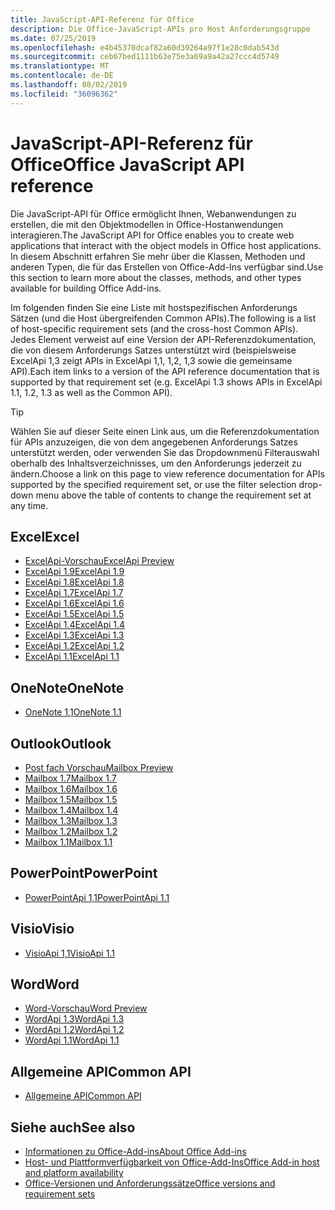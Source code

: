 ```yaml
---
title: JavaScript-API-Referenz für Office
description: Die Office-JavaScript-APIs pro Host Anforderungsgruppe
ms.date: 07/25/2019
ms.openlocfilehash: e4b45370dcaf82a60d39264a97f1e28c0dab543d
ms.sourcegitcommit: ceb67bed1111b63e75e3a69a9a42a27ccc4d5749
ms.translationtype: MT
ms.contentlocale: de-DE
ms.lasthandoff: 08/02/2019
ms.locfileid: "36096362"
---
```

# <a name="office-javascript-api-reference"></a><span data-ttu-id="87050-103">JavaScript-API-Referenz für Office</span><span class="sxs-lookup"><span data-stu-id="87050-103">Office JavaScript API reference</span></span>

<span data-ttu-id="87050-104">Die JavaScript-API für Office ermöglicht Ihnen, Webanwendungen zu erstellen, die mit den Objektmodellen in Office-Hostanwendungen interagieren.</span><span class="sxs-lookup"><span data-stu-id="87050-104">The JavaScript API for Office enables you to create web applications that interact with the object models in Office host applications.</span></span> <span data-ttu-id="87050-105">In diesem Abschnitt erfahren Sie mehr über die Klassen, Methoden und anderen Typen, die für das Erstellen von Office-Add-Ins verfügbar sind.</span><span class="sxs-lookup"><span data-stu-id="87050-105">Use this section to learn more about the classes, methods, and other types available for building Office Add-ins.</span></span>

<span data-ttu-id="87050-106">Im folgenden finden Sie eine Liste mit hostspezifischen Anforderungs Sätzen (und die Host übergreifenden Common APIs).</span><span class="sxs-lookup"><span data-stu-id="87050-106">The following is a list of host-specific requirement sets (and the cross-host Common APIs).</span></span> <span data-ttu-id="87050-107">Jedes Element verweist auf eine Version der API-Referenzdokumentation, die von diesem Anforderungs Satzes unterstützt wird (beispielsweise ExcelApi 1,3 zeigt APIs in ExcelApi 1,1, 1,2, 1,3 sowie die gemeinsame API).</span><span class="sxs-lookup"><span data-stu-id="87050-107">Each item links to a version of the API reference documentation that is supported by that requirement set (e.g. ExcelApi 1.3 shows APIs in ExcelApi 1.1, 1.2, 1.3 as well as the Common API).</span></span>

> [!TIP]
> <span data-ttu-id="87050-108">Wählen Sie auf dieser Seite einen Link aus, um die Referenzdokumentation für APIs anzuzeigen, die von dem angegebenen Anforderungs Satzes unterstützt werden, oder verwenden Sie das Dropdownmenü Filterauswahl oberhalb des Inhaltsverzeichnisses, um den Anforderungs jederzeit zu ändern.</span><span class="sxs-lookup"><span data-stu-id="87050-108">Choose a link on this page to view reference documentation for APIs supported by the specified requirement set, or use the filter selection drop-down menu above the table of contents to change the requirement set at any time.</span></span>

## <a name="excel"></a><span data-ttu-id="87050-109">Excel</span><span class="sxs-lookup"><span data-stu-id="87050-109">Excel</span></span>

- [<span data-ttu-id="87050-110">ExcelApi-Vorschau</span><span class="sxs-lookup"><span data-stu-id="87050-110">ExcelApi Preview</span></span>](/javascript/api/excel?view=excel-js-preview)
- [<span data-ttu-id="87050-111">ExcelApi 1.9</span><span class="sxs-lookup"><span data-stu-id="87050-111">ExcelApi 1.9</span></span>](/javascript/api/excel?view=excel-js-1.9)
- [<span data-ttu-id="87050-112">ExcelApi 1.8</span><span class="sxs-lookup"><span data-stu-id="87050-112">ExcelApi 1.8</span></span>](/javascript/api/excel?view=excel-js-1.8)
- [<span data-ttu-id="87050-113">ExcelApi 1.7</span><span class="sxs-lookup"><span data-stu-id="87050-113">ExcelApi 1.7</span></span>](/javascript/api/excel?view=excel-js-1.7)
- [<span data-ttu-id="87050-114">ExcelApi 1.6</span><span class="sxs-lookup"><span data-stu-id="87050-114">ExcelApi 1.6</span></span>](/javascript/api/excel?view=excel-js-1.6)
- [<span data-ttu-id="87050-115">ExcelApi 1.5</span><span class="sxs-lookup"><span data-stu-id="87050-115">ExcelApi 1.5</span></span>](/javascript/api/excel?view=excel-js-1.5)
- [<span data-ttu-id="87050-116">ExcelApi 1.4</span><span class="sxs-lookup"><span data-stu-id="87050-116">ExcelApi 1.4</span></span>](/javascript/api/excel?view=excel-js-1.4)
- [<span data-ttu-id="87050-117">ExcelApi 1.3</span><span class="sxs-lookup"><span data-stu-id="87050-117">ExcelApi 1.3</span></span>](/javascript/api/excel?view=excel-js-1.3)
- [<span data-ttu-id="87050-118">ExcelApi 1.2</span><span class="sxs-lookup"><span data-stu-id="87050-118">ExcelApi 1.2</span></span>](/javascript/api/excel?view=excel-js-1.2)
- [<span data-ttu-id="87050-119">ExcelApi 1.1</span><span class="sxs-lookup"><span data-stu-id="87050-119">ExcelApi 1.1</span></span>](/javascript/api/excel?view=excel-js-1.1)

## <a name="onenote"></a><span data-ttu-id="87050-120">OneNote</span><span class="sxs-lookup"><span data-stu-id="87050-120">OneNote</span></span>

- [<span data-ttu-id="87050-121">OneNote 1,1</span><span class="sxs-lookup"><span data-stu-id="87050-121">OneNote 1.1</span></span>](/javascript/api/onenote?view=onenote-js-1.1)

## <a name="outlook"></a><span data-ttu-id="87050-122">Outlook</span><span class="sxs-lookup"><span data-stu-id="87050-122">Outlook</span></span>

- [<span data-ttu-id="87050-123">Post fach Vorschau</span><span class="sxs-lookup"><span data-stu-id="87050-123">Mailbox Preview</span></span>](/javascript/api/outlook?view=outlook-js-preview)
- [<span data-ttu-id="87050-124">Mailbox 1.7</span><span class="sxs-lookup"><span data-stu-id="87050-124">Mailbox 1.7</span></span>](/javascript/api/outlook?view=outlook-js-1.7)
- [<span data-ttu-id="87050-125">Mailbox 1.6</span><span class="sxs-lookup"><span data-stu-id="87050-125">Mailbox 1.6</span></span>](/javascript/api/outlook?view=outlook-js-1.6)
- [<span data-ttu-id="87050-126">Mailbox 1.5</span><span class="sxs-lookup"><span data-stu-id="87050-126">Mailbox 1.5</span></span>](/javascript/api/outlook?view=outlook-js-1.5)
- [<span data-ttu-id="87050-127">Mailbox 1.4</span><span class="sxs-lookup"><span data-stu-id="87050-127">Mailbox 1.4</span></span>](/javascript/api/outlook?view=outlook-js-1.4)
- [<span data-ttu-id="87050-128">Mailbox 1.3</span><span class="sxs-lookup"><span data-stu-id="87050-128">Mailbox 1.3</span></span>](/javascript/api/outlook?view=outlook-js-1.3)
- [<span data-ttu-id="87050-129">Mailbox 1.2</span><span class="sxs-lookup"><span data-stu-id="87050-129">Mailbox 1.2</span></span>](/javascript/api/outlook?view=outlook-js-1.2)
- [<span data-ttu-id="87050-130">Mailbox 1.1</span><span class="sxs-lookup"><span data-stu-id="87050-130">Mailbox 1.1</span></span>](/javascript/api/outlook?view=outlook-js-1.1)

## <a name="powerpoint"></a><span data-ttu-id="87050-131">PowerPoint</span><span class="sxs-lookup"><span data-stu-id="87050-131">PowerPoint</span></span>

- [<span data-ttu-id="87050-132">PowerPointApi 1,1</span><span class="sxs-lookup"><span data-stu-id="87050-132">PowerPointApi 1.1</span></span>](/javascript/api/powerpoint?view=powerpoint-js-1.1)

## <a name="visio"></a><span data-ttu-id="87050-133">Visio</span><span class="sxs-lookup"><span data-stu-id="87050-133">Visio</span></span>

- [<span data-ttu-id="87050-134">VisioApi 1,1</span><span class="sxs-lookup"><span data-stu-id="87050-134">VisioApi 1.1</span></span>](/javascript/api/visio?view=visio-js-1.1)

## <a name="word"></a><span data-ttu-id="87050-135">Word</span><span class="sxs-lookup"><span data-stu-id="87050-135">Word</span></span>

- [<span data-ttu-id="87050-136">Word-Vorschau</span><span class="sxs-lookup"><span data-stu-id="87050-136">Word Preview</span></span>](/javascript/api/word?view=word-js-preview)
- [<span data-ttu-id="87050-137">WordApi 1.3</span><span class="sxs-lookup"><span data-stu-id="87050-137">WordApi 1.3</span></span>](/javascript/api/word?view=word-js-1.3)
- [<span data-ttu-id="87050-138">WordApi 1.2</span><span class="sxs-lookup"><span data-stu-id="87050-138">WordApi 1.2</span></span>](/javascript/api/word?view=word-js-1.2)
- [<span data-ttu-id="87050-139">WordApi 1.1</span><span class="sxs-lookup"><span data-stu-id="87050-139">WordApi 1.1</span></span>](/javascript/api/word?view=word-js-1.1)

## <a name="common-api"></a><span data-ttu-id="87050-140">Allgemeine API</span><span class="sxs-lookup"><span data-stu-id="87050-140">Common API</span></span>

- [<span data-ttu-id="87050-141">Allgemeine API</span><span class="sxs-lookup"><span data-stu-id="87050-141">Common API</span></span>](/javascript/api/office?view=common-js)

## <a name="see-also"></a><span data-ttu-id="87050-142">Siehe auch</span><span class="sxs-lookup"><span data-stu-id="87050-142">See also</span></span>

- [<span data-ttu-id="87050-143">Informationen zu Office-Add-ins</span><span class="sxs-lookup"><span data-stu-id="87050-143">About Office Add-ins</span></span>](/office/dev/add-ins/overview)
- [<span data-ttu-id="87050-144">Host- und Plattformverfügbarkeit von Office-Add-Ins</span><span class="sxs-lookup"><span data-stu-id="87050-144">Office Add-in host and platform availability</span></span>](/office/dev/add-ins/overview/office-add-in-availability)
- [<span data-ttu-id="87050-145">Office-Versionen und Anforderungssätze</span><span class="sxs-lookup"><span data-stu-id="87050-145">Office versions and requirement sets</span></span>](/office/dev/add-ins/develop/office-versions-and-requirement-sets)
